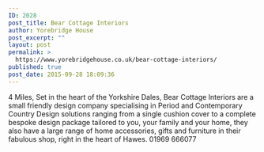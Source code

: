```yaml
---
ID: 2028
post_title: Bear Cottage Interiors
author: Yorebridge House
post_excerpt: ""
layout: post
permalink: >
  https://www.yorebridgehouse.co.uk/bear-cottage-interiors/
published: true
post_date: 2015-09-28 18:09:36
---
```

4 Miles, Set in the heart of the Yorkshire Dales, Bear Cottage Interiors are a small friendly design company specialising in Period and Contemporary Country Design solutions ranging from a single cushion cover to a complete bespoke design package tailored to you, your family and your home, they also have a large range of home accessories, gifts and furniture in their fabulous shop, right in the heart of Hawes. 01969 666077